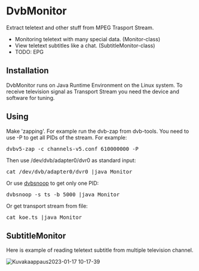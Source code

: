 # DvbMonitor

Extract teletext and other stuff from MPEG Trasport Stream.

- Monitoring teletext with many special data. (Monitor-class)
- View teletext subtitles like a chat. (SubtitleMonitor-class)
- TODO: EPG

## Installation

DvbMonitor runs on Java Runtime Environment on the Linux system. To receive television signal as Transport Stream you need the device and software for tuning.

## Using

Make 'zapping'. For example run the dvb-zap from dvb-tools. You need to use -P to get all PIDs of the stream. For example:

<pre>
dvbv5-zap -c channels-v5.conf 610000000 -P
</pre>

Then use /dev/dvb/adapter0/dvr0 as standard input:

<pre>
cat /dev/dvb/adapter0/dvr0 |java Monitor
</pre>

Or use [dvbsnoop](https://dvbsnoop.sourceforge.net/) to get only one PID:

<pre>
dvbsnoop -s ts -b 5000 |java Monitor
</pre>

Or get transport stream from file:

<pre>
cat koe.ts |java Monitor
</pre>

## SubtitleMonitor

Here is example of reading teletext subtitle from multiple television channel.

![Kuvakaappaus2023-01-17 10-17-39](https://user-images.githubusercontent.com/24640011/213861529-63afb220-b341-4f4c-9413-e7e0f0ac1dfb.png)
